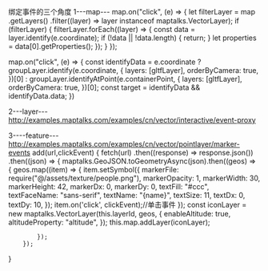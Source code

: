 绑定事件的三个角度
1---map---
map.on("click", (e) => {
    let filterLayer = map
    .getLayers()
    .filter((layer) => layer instanceof maptalks.VectorLayer);
    if (filterLayer) {
    filterLayer.forEach((layer) => {
        const data = layer.identify(e.coordinate);
        if (!data || !data.length) {
        return;
        }
        let properties = data[0].getProperties();
    });
    }
});

map.on("click", (e) => {
    const identifyData = e.coordinate ?
        groupLayer.identify(e.coordinate, {
            layers: [gltfLayer],
            orderByCamera: true,
        })[0] :
        groupLayer.identifyAtPoint(e.containerPoint, {
            layers: [gltfLayer],
            orderByCamera: true,
        })[0];
    const target = identifyData && identifyData.data;
})

2---layer---
<http://examples.maptalks.com/examples/cn/vector/interactive/event-proxy>

3----feature---
<http://examples.maptalks.com/examples/cn/vector/pointlayer/marker-events>
add(url,clickEvent) {
    fetch(url)
        .then((response) => response.json())
        .then((json) => {
            maptalks.GeoJSON.toGeometryAsync(json).then((geos) => {
                geos.map((item) => {
                    item.setSymbol({
                        markerFile: require("@/assets/texture/people.png"),
                        markerOpacity: 1,
                        markerWidth: 30,
                        markerHeight: 42,
                        markerDx: 0,
                        markerDy: 0,
                        textFill: "#ccc",
                        textFaceName: "sans-serif",
                        textName: "{name}",
                        textSize: 11,
                        textDx: 0,
                        textDy: 10,
                    });
                    item.on('click', clickEvent);//单击事件
                });
                const iconLayer = new maptalks.VectorLayer(this.layerId, geos, {
                    enableAltitude: true,
                    altitudeProperty: "altitude", 
                });
                this.map.addLayer(iconLayer);

            });
        });
}
